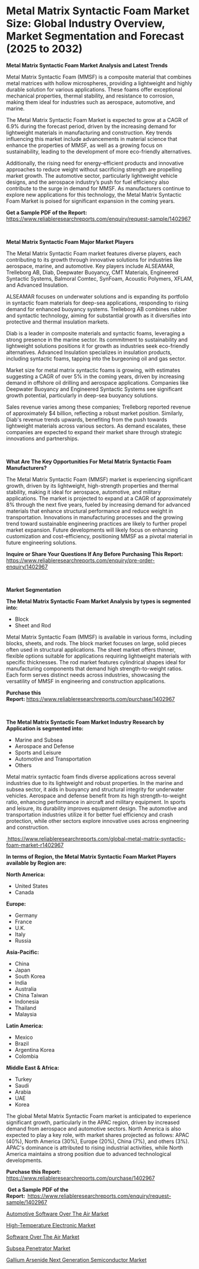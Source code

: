 <p><h1>Metal Matrix Syntactic Foam Market Size: Global Industry Overview, Market Segmentation and Forecast (2025 to 2032)</h1></p><p><strong>Metal Matrix Syntactic Foam Market Analysis and Latest Trends</strong></p>
<p><p>Metal Matrix Syntactic Foam (MMSF) is a composite material that combines metal matrices with hollow microspheres, providing a lightweight and highly durable solution for various applications. These foams offer exceptional mechanical properties, thermal stability, and resistance to corrosion, making them ideal for industries such as aerospace, automotive, and marine.</p><p>The Metal Matrix Syntactic Foam Market is expected to grow at a CAGR of 6.9% during the forecast period, driven by the increasing demand for lightweight materials in manufacturing and construction. Key trends influencing this market include advancements in material science that enhance the properties of MMSF, as well as a growing focus on sustainability, leading to the development of more eco-friendly alternatives. </p><p>Additionally, the rising need for energy-efficient products and innovative approaches to reduce weight without sacrificing strength are propelling market growth. The automotive sector, particularly lightweight vehicle designs, and the aerospace industry’s push for fuel efficiency also contribute to the surge in demand for MMSF. As manufacturers continue to explore new applications for this technology, the Metal Matrix Syntactic Foam Market is poised for significant expansion in the coming years.</p></p>
<p><strong>Get a Sample PDF of the Report:&nbsp;</strong> <a href="https://www.reliableresearchreports.com/enquiry/request-sample/1402967?utm_campaign=13&utm_medium=2&utm_source=Github&utm_content=ia&utm_term=12012025&utm_id=metal-matrix-syntactic-foam">https://www.reliableresearchreports.com/enquiry/request-sample/1402967</a></p>
<p>&nbsp;</p>
<p><strong>Metal Matrix Syntactic Foam Major Market Players</strong></p>
<p><p>The Metal Matrix Syntactic Foam market features diverse players, each contributing to its growth through innovative solutions for industries like aerospace, marine, and automotive. Key players include ALSEAMAR, Trelleborg AB, Diab, Deepwater Buoyancy, CMT Materials, Engineered Syntactic Systems, Balmoral Comtec, SynFoam, Acoustic Polymers, XFLAM, and Advanced Insulation.</p><p>ALSEAMAR focuses on underwater solutions and is expanding its portfolio in syntactic foam materials for deep-sea applications, responding to rising demand for enhanced buoyancy systems. Trelleborg AB combines rubber and syntactic technology, aiming for substantial growth as it diversifies into protective and thermal insulation markets.</p><p>Diab is a leader in composite materials and syntactic foams, leveraging a strong presence in the marine sector. Its commitment to sustainability and lightweight solutions positions it for growth as industries seek eco-friendly alternatives. Advanced Insulation specializes in insulation products, including syntactic foams, tapping into the burgeoning oil and gas sector.</p><p>Market size for metal matrix syntactic foams is growing, with estimates suggesting a CAGR of over 5% in the coming years, driven by increasing demand in offshore oil drilling and aerospace applications. Companies like Deepwater Buoyancy and Engineered Syntactic Systems see significant growth potential, particularly in deep-sea buoyancy solutions.</p><p>Sales revenue varies among these companies; Trelleborg reported revenue of approximately $4 billion, reflecting a robust market position. Similarly, Diab's revenue trends upwards, benefiting from the push towards lightweight materials across various sectors. As demand escalates, these companies are expected to expand their market share through strategic innovations and partnerships.</p></p>
<p>&nbsp;</p>
<p><strong>What Are The Key Opportunities For Metal Matrix Syntactic Foam Manufacturers?</strong></p>
<p><p>The Metal Matrix Syntactic Foam (MMSF) market is experiencing significant growth, driven by its lightweight, high-strength properties and thermal stability, making it ideal for aerospace, automotive, and military applications. The market is projected to expand at a CAGR of approximately 8% through the next five years, fueled by increasing demand for advanced materials that enhance structural performance and reduce weight in transportation. Innovations in manufacturing processes and the growing trend toward sustainable engineering practices are likely to further propel market expansion. Future developments will likely focus on enhancing customization and cost-efficiency, positioning MMSF as a pivotal material in future engineering solutions.</p></p>
<p><strong>Inquire or Share Your Questions If Any Before Purchasing This Report:</strong> <a href="https://www.reliableresearchreports.com/enquiry/pre-order-enquiry/1402967?utm_campaign=13&utm_medium=2&utm_source=Github&utm_content=ia&utm_term=12012025&utm_id=metal-matrix-syntactic-foam">https://www.reliableresearchreports.com/enquiry/pre-order-enquiry/1402967</a></p>
<p>&nbsp;</p>
<p><strong>Market Segmentation</strong></p>
<p><strong>The Metal Matrix Syntactic Foam Market Analysis by types is segmented into:</strong></p>
<p><ul><li>Block</li><li>Sheet and Rod</li></ul></p>
<p><p>Metal Matrix Syntactic Foam (MMSF) is available in various forms, including blocks, sheets, and rods. The block market focuses on large, solid pieces often used in structural applications. The sheet market offers thinner, flexible options suitable for applications requiring lightweight materials with specific thicknesses. The rod market features cylindrical shapes ideal for manufacturing components that demand high strength-to-weight ratios. Each form serves distinct needs across industries, showcasing the versatility of MMSF in engineering and construction applications.</p></p>
<p><strong>Purchase this Report:&nbsp;</strong><a href="https://www.reliableresearchreports.com/purchase/1402967?utm_campaign=13&utm_medium=2&utm_source=Github&utm_content=ia&utm_term=12012025&utm_id=metal-matrix-syntactic-foam">https://www.reliableresearchreports.com/purchase/1402967</a></p>
<p>&nbsp;</p>
<p><strong>The Metal Matrix Syntactic Foam Market Industry Research by Application is segmented into:</strong></p>
<p><ul><li>Marine and Subsea</li><li>Aerospace and Defense</li><li>Sports and Leisure</li><li>Automotive and Transportation</li><li>Others</li></ul></p>
<p><p>Metal matrix syntactic foam finds diverse applications across several industries due to its lightweight and robust properties. In the marine and subsea sector, it aids in buoyancy and structural integrity for underwater vehicles. Aerospace and defense benefit from its high strength-to-weight ratio, enhancing performance in aircraft and military equipment. In sports and leisure, its durability improves equipment design. The automotive and transportation industries utilize it for better fuel efficiency and crash protection, while other sectors explore innovative uses across engineering and construction.</p></p>
<p><a href="https://www.reliableresearchreports.com/global-metal-matrix-syntactic-foam-market-r1402967?utm_campaign=13&utm_medium=2&utm_source=Github&utm_content=ia&utm_term=12012025&utm_id=metal-matrix-syntactic-foam">&nbsp;https://www.reliableresearchreports.com/global-metal-matrix-syntactic-foam-market-r1402967</a></p>
<p><strong>In terms of Region, the Metal Matrix Syntactic Foam Market Players available by Region are:</strong></p>
<p>
    <p> <strong> North America: </strong>
        <ul>
            <li>United States</li>
            <li>Canada</li>
        </ul>
        </p> 
    <p> <strong> Europe: </strong>
        <ul>
            <li>Germany</li>
            <li>France</li>
            <li>U.K.</li>
            <li>Italy</li>
            <li>Russia</li>
        </ul>
        </p> 
    <p> <strong> Asia-Pacific: </strong>
        <ul>
            <li>China</li>
            <li>Japan</li>
            <li>South Korea</li>
            <li>India</li>
            <li>Australia</li>
            <li>China Taiwan</li>
            <li>Indonesia</li>
            <li>Thailand</li>
            <li>Malaysia</li>
        </ul>
        </p> 
    <p> <strong> Latin America: </strong>
        <ul>
            <li>Mexico</li>
            <li>Brazil</li>
            <li>Argentina Korea</li>
            <li>Colombia</li>
        </ul>
        </p> 
    <p> <strong> Middle East & Africa: </strong>
        <ul>
            <li>Turkey</li>
            <li>Saudi</li>
            <li>Arabia</li>
            <li>UAE</li>
            <li>Korea</li>
        </ul>
    </p>
    </p>
<p><p>The global Metal Matrix Syntactic Foam market is anticipated to experience significant growth, particularly in the APAC region, driven by increased demand from aerospace and automotive sectors. North America is also expected to play a key role, with market shares projected as follows: APAC (40%), North America (30%), Europe (20%), China (7%), and others (3%). APAC's dominance is attributed to rising industrial activities, while North America maintains a strong position due to advanced technological developments.</p></p>
<p><strong>Purchase this Report: </strong><a href="https://www.reliableresearchreports.com/purchase/1402967?utm_campaign=13&utm_medium=2&utm_source=Github&utm_content=ia&utm_term=12012025&utm_id=metal-matrix-syntactic-foam">https://www.reliableresearchreports.com/purchase/1402967</a></p>
<p>&nbsp;<strong>Get a Sample PDF of the Report:&nbsp;&nbsp;</strong><a href="https://www.reliableresearchreports.com/enquiry/request-sample/1402967?utm_campaign=13&utm_medium=2&utm_source=Github&utm_content=ia&utm_term=12012025&utm_id=metal-matrix-syntactic-foam">https://www.reliableresearchreports.com/enquiry/request-sample/1402967</a></p>
<p><strong></strong></p>
<p><p><a href="https://github.com/dolorespeddico90/Market-Research-Report-List-1/blob/main/automotive-software-over-the-air-market.md?utm_campaign=13&utm_medium=2&utm_source=Github&utm_content=ia&utm_term=12012025&utm_id=metal-matrix-syntactic-foam">Automotive Software Over The Air Market</a></p><p><a href="https://github.com/rosamariarocque98/Market-Research-Report-List-1/blob/main/high-temperature-electronic-market.md?utm_campaign=13&utm_medium=2&utm_source=Github&utm_content=ia&utm_term=12012025&utm_id=metal-matrix-syntactic-foam">High-Temperature Electronic Market</a></p><p><a href="https://github.com/krinerstormy331/Market-Research-Report-List-1/blob/main/software-over-the-air-market.md?utm_campaign=13&utm_medium=2&utm_source=Github&utm_content=ia&utm_term=12012025&utm_id=metal-matrix-syntactic-foam">Software Over The Air Market</a></p><p><a href="https://github.com/MariaWashington76/Market-Research-Report-List-1/blob/main/subsea-penetrator-market.md?utm_campaign=13&utm_medium=2&utm_source=Github&utm_content=ia&utm_term=12012025&utm_id=metal-matrix-syntactic-foam">Subsea Penetrator Market</a></p><p><a href="https://github.com/suleimannichelle7/Market-Research-Report-List-1/blob/main/gallium-arsenide-next-generation-semiconductor-market.md?utm_campaign=13&utm_medium=2&utm_source=Github&utm_content=ia&utm_term=12012025&utm_id=metal-matrix-syntactic-foam">Gallium Arsenide Next Generation Semiconductor Market</a></p></p>